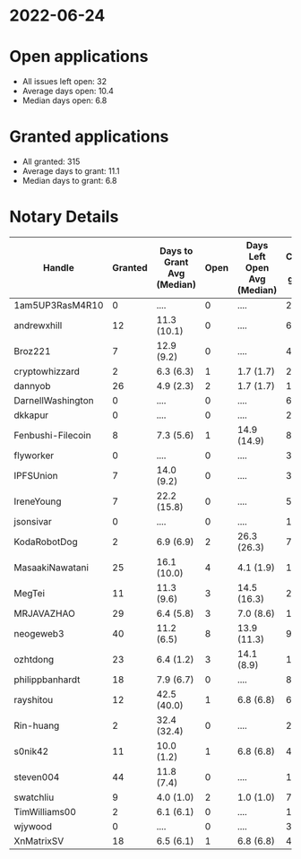 2022-06-24
==========

# Open applications

- All issues left open: 32
- Average days open: 10.4
- Median days open: 6.8

# Granted applications

- All granted: 315
- Average days to grant: 11.1
- Median days to grant: 6.8

# Notary Details

| Handle            |   Granted | Days to Grant Avg (Median)   |   Open | Days Left Open Avg (Median)   |   Closed (no grant) |
|-------------------|-----------|------------------------------|--------|-------------------------------|---------------------|
| 1am5UP3RasM4R10   |         0 | ....                         |      0 | ....                          |                   2 |
| andrewxhill       |        12 | 11.3  (10.1)                 |      0 | ....                          |                  69 |
| Broz221           |         7 | 12.9  (9.2)                  |      0 | ....                          |                  41 |
| cryptowhizzard    |         2 | 6.3  (6.3)                   |      1 | 1.7  (1.7)                    |                  22 |
| dannyob           |        26 | 4.9  (2.3)                   |      2 | 1.7  (1.7)                    |                 134 |
| DarnellWashington |         0 | ....                         |      0 | ....                          |                   6 |
| dkkapur           |         0 | ....                         |      0 | ....                          |                   2 |
| Fenbushi-Filecoin |         8 | 7.3  (5.6)                   |      1 | 14.9  (14.9)                  |                  87 |
| flyworker         |         0 | ....                         |      0 | ....                          |                   3 |
| IPFSUnion         |         7 | 14.0  (9.2)                  |      0 | ....                          |                  33 |
| IreneYoung        |         7 | 22.2  (15.8)                 |      0 | ....                          |                  51 |
| jsonsivar         |         0 | ....                         |      0 | ....                          |                  13 |
| KodaRobotDog      |         2 | 6.9  (6.9)                   |      2 | 26.3  (26.3)                  |                   7 |
| MasaakiNawatani   |        25 | 16.1  (10.0)                 |      4 | 4.1  (1.9)                    |                 108 |
| MegTei            |        11 | 11.3  (9.6)                  |      3 | 14.5  (16.3)                  |                  27 |
| MRJAVAZHAO        |        29 | 6.4  (5.8)                   |      3 | 7.0  (8.6)                    |                 118 |
| neogeweb3         |        40 | 11.2  (6.5)                  |      8 | 13.9  (11.3)                  |                  96 |
| ozhtdong          |        23 | 6.4  (1.2)                   |      3 | 14.1  (8.9)                   |                 123 |
| philippbanhardt   |        18 | 7.9  (6.7)                   |      0 | ....                          |                  81 |
| rayshitou         |        12 | 42.5  (40.0)                 |      1 | 6.8  (6.8)                    |                  65 |
| Rin-huang         |         2 | 32.4  (32.4)                 |      0 | ....                          |                   2 |
| s0nik42           |        11 | 10.0  (1.2)                  |      1 | 6.8  (6.8)                    |                  45 |
| steven004         |        44 | 11.8  (7.4)                  |      0 | ....                          |                 180 |
| swatchliu         |         9 | 4.0  (1.0)                   |      2 | 1.0  (1.0)                    |                  76 |
| TimWilliams00     |         2 | 6.1  (6.1)                   |      0 | ....                          |                  13 |
| wjywood           |         0 | ....                         |      0 | ....                          |                  39 |
| XnMatrixSV        |        18 | 6.5  (6.1)                   |      1 | 6.8  (6.8)                    |                  40 |